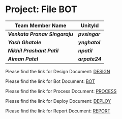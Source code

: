 # Project: File BOT



Team Member Name               | UnityId        |
-------------------------------|----------------| 
***Venkata Pranav Singaraju*** | ***pvsingar*** |
***Yash Ghatole***             | ***ynghatol*** |
***Nikhil Prashant Patil***    | ***npatil***   |
***Aiman Patel***              | ***arpate24*** |

Please find the link for Design Document: [DESIGN](https://github.ncsu.edu/csc510-s2022/CSC510-15/blob/main/DESIGN.md)

Please find the link for Bot Document: [BOT](https://github.ncsu.edu/csc510-s2022/CSC510-15/blob/main/BOT.md)

Please find the link for Process Document: [PROCESS](https://github.ncsu.edu/csc510-s2022/CSC510-15/blob/main/process.md)

Please find the link for Deploy Document: [DEPLOY](https://github.ncsu.edu/csc510-s2022/CSC510-15/blob/main/Deploy.md)

Please find the link for Report Document: [REPORT](https://github.ncsu.edu/csc510-s2022/CSC510-15/blob/main/REPORT.md)
